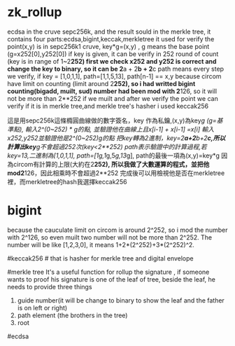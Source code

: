# zk_rollup
ecdsa in the cruve sepc256k, and the result sould in the merkle tree, it contains four parts:ecdsa,bigint,keccak,merkletree
it used for verify the point(x,y) is in sepc256k1 cruve, key*g=(x,y) , g means the base point (g=x252[0],y252[0])
if key is given, it can be verify in 252 round of count (key is in range of 1~2**252)
first we check x252 and y252 is correct 
and change the key to binary, so it can be 2**a + 2**b + 2**c 
path means every step we verify, if key = [1,0,1,1], path=[1,1,5,13], path[n-1] == x,y
because circom have limit on counting (limit around 2**252), so i had writted bigint counting(bigadd, muilt, sud)
number had been mod with 2**126, so it will not be more than 2**252 if we muilt
and after we verify the point we can verify if it is in merkle tree,and merkle tree's hasher i used keccak256

這是用sepc256k這條橢圓曲線做的數字簽名，key 作為私鑰,(x,y)為key*g (g=基準點), 輸入2^(0~252) * g的點, 並驗證他在曲線上且x[i-1] + x[i-1] =x[i]
輸入x252,y252並驗證他是2^(0~252)*g的點
把key轉為2進制，key=2**a+2**b+2**c,所以計算出key**g不會超過252次(key<2**252)
path表示驗證中的計算過程,若key=13,二進制為[1,0,1,1], path=[1*g,1*g,5*g,13*g], path的最後一項為(x,y)=key*g
因為circom有計算的上限(大約在2**252), 所以我做了大數運算的程式，並把他mod2**126，因此相乘時不會超過2**252
完成後可以用檢視他是否在merkletree裡，而merkletree的hash我選擇keccak256
# bigint #
because the cauculate limit on circom is around 2^252, so i mod the number with 2^126, so even muilt two number will not be more than 2^252. The number will be like [1,2,3,0], it means 1+2*(2^252)+3*(2^252)^2.

#keccak256 #
that is hasher for merkle tree and digital envelope

#merkle tree 
It's a useful function for rollup the signature , if someone wants to proof his signature is one of the leaf of tree, beside the leaf, he needs to provide three things
1. guide number(it will be change to binary to show the leaf and the father is on left or right)
2. path element (the brothers in the tree)
3. root

#ecdsa
